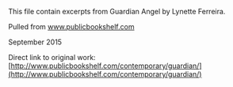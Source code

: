 This file contain excerpts from Guardian Angel by Lynette Ferreira.

Pulled from www.publicbookshelf.com

September 2015

Direct link to original work:
[http://www.publicbookshelf.com/contemporary/guardian/](http://www.publicbookshelf.com/contemporary/guardian/)

